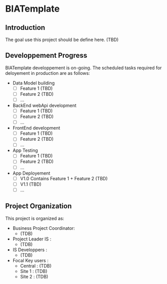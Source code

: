 # BIATemplate

## Introduction
The goal use this project should be define here. (TBD)

## Developpement Progress
BIATemplate developpement is on-going. 
The scheduled tasks required for deloyement in production are as follows:

- Data Model building
  - [ ] Feature 1 (TBD)
  - [ ] Feature 2 (TBD)
  - [ ] ...
- BackEnd webApi development
  - [ ] Feature 1 (TBD)
  - [ ] Feature 2 (TBD)
  - [ ] ...
- FrontEnd development
  - [ ] Feature 1 (TBD)
  - [ ] Feature 2 (TBD)
  - [ ] ...
- App Testing
  - [ ] Feature 1 (TBD)
  - [ ] Feature 2 (TBD)
  - [ ] ...
- App Deployement
  - [ ] V1.0 Contains Feature 1 + Feature 2 (TBD)
  - [ ] V1.1 (TBD)
  - [ ] ...

## Project Organization 
This project is organized as:
- Business Project Coordinator: 
    - (TDB)
- Project Leader IS : 
    - (TDB)
- IS Developpers : 
    - (TDB)
- Focal Key users : 
    - Central : (TDB)
    - Site 1 : (TDB)
    - Site 2 : (TDB)
